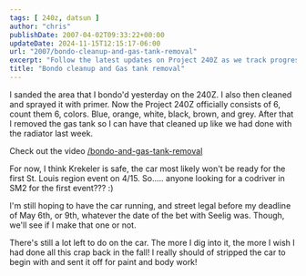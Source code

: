 ```yaml
---
tags: [ 240z, datsun ]
author: "chris"
publishDate: 2007-04-02T09:33:22+00:00
updateDate: 2024-11-15T12:15:17-06:00
url: "2007/bondo-cleanup-and-gas-tank-removal"
excerpt: "Follow the latest updates on Project 240Z as we track progress from bondo and primer application to gas tank removal and upcoming deadlines."
title: "Bondo cleanup and Gas tank removal"
---
```


I sanded the area that I bondo'd yesterday on the 240Z. I also then cleaned and sprayed it with primer. Now the Project 240Z officially consists of 6, count them 6, colors. Blue, orange, white, black, brown, and grey. After that I removed the gas tank so I can have that cleaned up like we had done with the radiator last week. 

Check out the video [/bondo-and-gas-tank-removal](/bondo-and-gas-tank-removal)

For now, I think Krekeler is safe, the car most likely won't be ready for the first St. Louis region event on 4/15. So..... anyone looking for a codriver in SM2 for the first event??? :)

I'm still hoping to have the car running, and street legal before my deadline of May 6th, or 9th, whatever the date of the bet with Seelig was. Though, we'll see if I make that one or not.

There's still a lot left to do on the car. The more I dig into it, the more I wish I had done all this crap back in the fall! I really should of stripped the car to begin with and sent it off for paint and body work!
